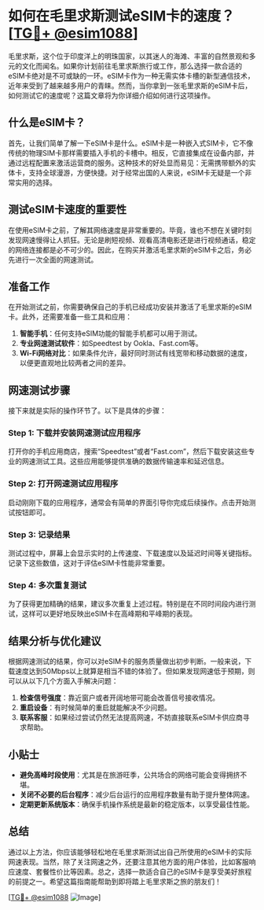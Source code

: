 # 如何在毛里求斯测试eSIM卡的速度？[[TG💪+ @esim1088](https://t.me/s/esim1088)]

毛里求斯，这个位于印度洋上的明珠国家，以其迷人的海滩、丰富的自然景观和多元的文化而闻名。如果你计划前往毛里求斯旅行或工作，那么选择一款合适的eSIM卡绝对是不可或缺的一环。eSIM卡作为一种无需实体卡槽的新型通信技术，近年来受到了越来越多用户的青睐。然而，当你拿到一张毛里求斯的eSIM卡后，如何测试它的速度呢？这篇文章将为你详细介绍如何进行这项操作。

## 什么是eSIM卡？

首先，让我们简单了解一下eSIM卡是什么。eSIM卡是一种嵌入式SIM卡，它不像传统的物理SIM卡那样需要插入手机的卡槽中。相反，它直接集成在设备内部，并通过远程配置来激活运营商的服务。这种技术的好处显而易见：无需携带额外的实体卡，支持全球漫游，方便快捷。对于经常出国的人来说，eSIM卡无疑是一个非常实用的选择。

## 测试eSIM卡速度的重要性

在使用eSIM卡之前，了解其网络速度是非常重要的。毕竟，谁也不想在关键时刻发现网速慢得让人抓狂。无论是刷短视频、观看高清电影还是进行视频通话，稳定的网络连接都是必不可少的。因此，在购买并激活毛里求斯的eSIM卡之后，务必先进行一次全面的网速测试。

## 准备工作

在开始测试之前，你需要确保自己的手机已经成功安装并激活了毛里求斯的eSIM卡。此外，还需要准备一些工具和应用：

1. **智能手机**：任何支持eSIM功能的智能手机都可以用于测试。
2. **专业网速测试软件**：如Speedtest by Ookla、Fast.com等。
3. **Wi-Fi网络对比**：如果条件允许，最好同时测试有线宽带和移动数据的速度，以便更直观地比较两者之间的差异。

## 网速测试步骤

接下来就是实际的操作环节了。以下是具体的步骤：

### Step 1: 下载并安装网速测试应用程序

打开你的手机应用商店，搜索“Speedtest”或者“Fast.com”，然后下载安装这些专业的网速测试工具。这些应用能够提供准确的数据传输速率和延迟信息。

### Step 2: 打开网速测试应用程序

启动刚刚下载的应用程序，通常会有简单的界面引导你完成后续操作。点击开始测试按钮即可。

### Step 3: 记录结果

测试过程中，屏幕上会显示实时的上传速度、下载速度以及延迟时间等关键指标。记录下这些数值，这对于评估eSIM卡性能非常重要。

### Step 4: 多次重复测试

为了获得更加精确的结果，建议多次重复上述过程。特别是在不同时间段内进行测试，这样可以更好地反映出eSIM卡在高峰期和平峰期的表现。

## 结果分析与优化建议

根据网速测试的结果，你可以对eSIM卡的服务质量做出初步判断。一般来说，下载速度达到50Mbps以上就算是相当不错的体验了。但如果发现网速低于预期，则可以从以下几个方面入手解决问题：

1. **检查信号强度**：靠近窗户或者开阔地带可能会改善信号接收情况。
2. **重启设备**：有时候简单的重启就能解决不少问题。
3. **联系客服**：如果经过尝试仍然无法提高网速，不妨直接联系eSIM卡供应商寻求帮助。

## 小贴士

- **避免高峰时段使用**：尤其是在旅游旺季，公共场合的网络可能会变得拥挤不堪。
- **关闭不必要的后台程序**：减少后台运行的应用程序数量有助于提升整体网速。
- **定期更新系统版本**：确保手机操作系统是最新的稳定版本，以享受最佳性能。

## 总结

通过以上方法，你应该能够轻松地在毛里求斯测试出自己所使用的eSIM卡的实际网速表现。当然，除了关注网速之外，还要注意其他方面的用户体验，比如客服响应速度、套餐性价比等因素。总之，选择一款适合自己的eSIM卡是享受美好旅程的前提之一。希望这篇指南能帮助到即将踏上毛里求斯之旅的朋友们！

[[TG💪+ @esim1088](https://t.me/s/esim1088) ![Image](https://i.postimg.cc/4NQfJmqS/Snipaste-2025-05-13-00-14-12.png)]